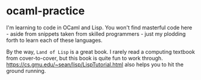 # ocaml-practice
I'm learning to code in OCaml and Lisp.  You won't find masterful code here - aside from snippets taken from skilled programmers - just my plodding forth to learn each of these languages.

By the way, `Land of Lisp` is a great book.  I rarely read a computing textbook from cover-to-cover, but this book is quite fun to work through.  https://cs.gmu.edu/~sean/lisp/LispTutorial.html also helps you to hit the ground running.
